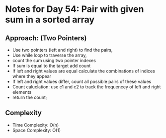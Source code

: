 # Notes for Day 54: Pair with given sum in a sorted array

## Approach: (Two Pointers)

- Use two pointers (left and right) to find the pairs,
- Use while loop to traverse the array,
- count the sum using two pointer indexes
- If sum is equal to the target add count
- If left and right values are equal calculate the combinations of indices where they appear
- If left and right values differ, count all possible pairs of these values
- Count caluclation: use c1 and c2 to track the frequencey of left and right elements
- return the count;

## Complexity

- Time Complexity: O(n)
- Space Complexity: O(1)
